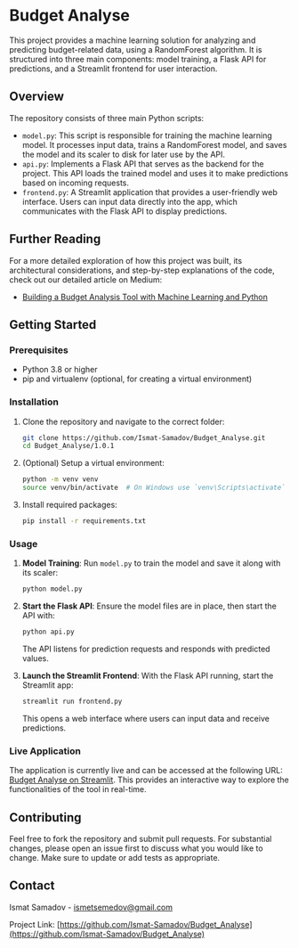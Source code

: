 # Budget Analyse

This project provides a machine learning solution for analyzing and predicting budget-related data, using a RandomForest algorithm. It is structured into three main components: model training, a Flask API for predictions, and a Streamlit frontend for user interaction.

## Overview

The repository consists of three main Python scripts:

- `model.py`: This script is responsible for training the machine learning model. It processes input data, trains a RandomForest model, and saves the model and its scaler to disk for later use by the API.
- `api.py`: Implements a Flask API that serves as the backend for the project. This API loads the trained model and uses it to make predictions based on incoming requests.
- `frontend.py`: A Streamlit application that provides a user-friendly web interface. Users can input data directly into the app, which communicates with the Flask API to display predictions.

## Further Reading

For a more detailed exploration of how this project was built, its architectural considerations, and step-by-step explanations of the code, check out our detailed article on Medium:
- [Building a Budget Analysis Tool with Machine Learning and Python](https://ismatsamadov.medium.com/building-a-budget-analysis-tool-with-machine-learning-and-python-77954b2ec7a9)

## Getting Started

### Prerequisites

- Python 3.8 or higher
- pip and virtualenv (optional, for creating a virtual environment)

### Installation

1. Clone the repository and navigate to the correct folder:
   ```bash
   git clone https://github.com/Ismat-Samadov/Budget_Analyse.git
   cd Budget_Analyse/1.0.1
   ```

2. (Optional) Setup a virtual environment:
   ```bash
   python -m venv venv
   source venv/bin/activate  # On Windows use `venv\Scripts\activate`
   ```

3. Install required packages:
   ```bash
   pip install -r requirements.txt
   ```

### Usage

1. **Model Training**:
   Run `model.py` to train the model and save it along with its scaler:
   ```bash
   python model.py
   ```

2. **Start the Flask API**:
   Ensure the model files are in place, then start the API with:
   ```bash
   python api.py
   ```
   The API listens for prediction requests and responds with predicted values.

3. **Launch the Streamlit Frontend**:
   With the Flask API running, start the Streamlit app:
   ```bash
   streamlit run frontend.py
   ```
   This opens a web interface where users can input data and receive predictions.

### Live Application

The application is currently live and can be accessed at the following URL: [Budget Analyse on Streamlit](https://budjet.streamlit.app/). This provides an interactive way to explore the functionalities of the tool in real-time.

## Contributing

Feel free to fork the repository and submit pull requests. For substantial changes, please open an issue first to discuss what you would like to change. Make sure to update or add tests as appropriate.

## Contact

Ismat Samadov - [ismetsemedov@gmail.com](mailto:ismetsemedov@gmail.com)

Project Link: [https://github.com/Ismat-Samadov/Budget_Analyse](https://github.com/Ismat-Samadov/Budget_Analyse)